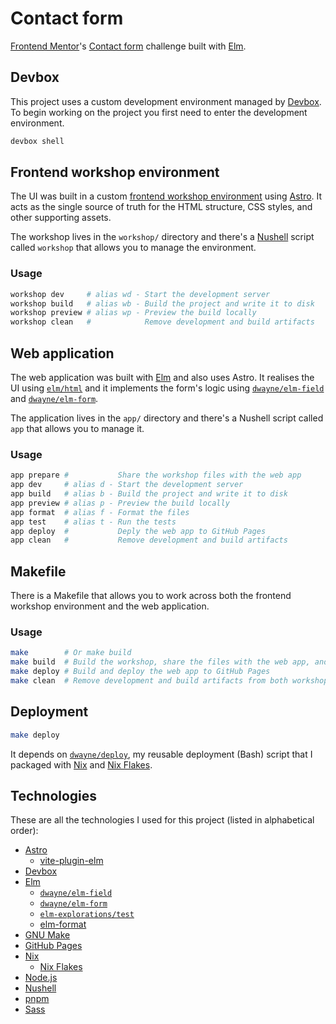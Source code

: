 # Contact form

[Frontend Mentor](https://www.frontendmentor.io)'s [Contact form](https://www.frontendmentor.io/challenges/contact-form--G-hYlqKJj) challenge built with [Elm](https://elm-lang.org/).

## Devbox

This project uses a custom development environment managed by [Devbox](https://www.jetify.com/devbox). To begin working on the project you first need to enter the development environment.

```bash
devbox shell
```

## Frontend workshop environment

The UI was built in a custom [frontend workshop environment](https://bradfrost.com/blog/post/a-frontend-workshop-environment/) using [Astro](https://astro.build/). It acts as the single source of truth for the HTML structure, CSS styles, and other supporting assets.

The workshop lives in the `workshop/` directory and there's a [Nushell](https://www.nushell.sh/) script called `workshop` that allows you to manage the environment.

### Usage

```bash
workshop dev     # alias wd - Start the development server
workshop build   # alias wb - Build the project and write it to disk
workshop preview # alias wp - Preview the build locally
workshop clean   #            Remove development and build artifacts
```

## Web application

The web application was built with [Elm](https://elm-lang.org/) and also uses Astro. It realises the UI using [`elm/html`](https://package.elm-lang.org/packages/elm/html/1.0.0/) and it implements the form's logic using [`dwayne/elm-field`](https://package.elm-lang.org/packages/dwayne/elm-field/1.0.0/) and [`dwayne/elm-form`](https://package.elm-lang.org/packages/dwayne/elm-form/1.0.0/).

The application lives in the `app/` directory and there's a Nushell script called `app` that allows you to manage it.

### Usage

```bash
app prepare #           Share the workshop files with the web app
app dev     # alias d - Start the development server
app build   # alias b - Build the project and write it to disk
app preview # alias p - Preview the build locally
app format  # alias f - Format the files
app test    # alias t - Run the tests
app deploy  #           Deply the web app to GitHub Pages
app clean   #           Remove development and build artifacts
```

## Makefile

There is a Makefile that allows you to work across both the frontend workshop environment and the web application.

### Usage

```bash
make        # Or make build
make build  # Build the workshop, share the files with the web app, and build the web app
make deploy # Build and deploy the web app to GitHub Pages
make clean  # Remove development and build artifacts from both workshop/ and app/
```

## Deployment

```bash
make deploy
```

It depends on [`dwayne/deploy`](https://github.com/dwayne/deploy/tree/e6b015c6ce926275db378e6370429f60e649fc9d), my reusable deployment (Bash) script that I packaged with [Nix](https://nixos.org/) and [Nix Flakes](https://zero-to-nix.com/concepts/flakes/).

## Technologies

These are all the technologies I used for this project (listed in alphabetical order):

- [Astro](https://astro.build/)
  - [vite-plugin-elm](https://github.com/hmsk/vite-plugin-elm)
- [Devbox](https://www.jetify.com/devbox)
- [Elm](https://elm-lang.org/)
  - [`dwayne/elm-field`](https://package.elm-lang.org/packages/dwayne/elm-field/1.0.0/)
  - [`dwayne/elm-form`](https://package.elm-lang.org/packages/dwayne/elm-form/1.0.0/)
  - [`elm-explorations/test`](https://package.elm-lang.org/packages/elm-explorations/test/latest)
  - [elm-format](https://github.com/avh4/elm-format)
- [GNU Make](https://www.gnu.org/software/make/)
- [GitHub Pages](https://docs.github.com/en/pages)
- [Nix](https://nixos.org/)
  - [Nix Flakes](https://zero-to-nix.com/concepts/flakes/)
- [Node.js](https://nodejs.org/)
- [Nushell](https://www.nushell.sh/)
- [pnpm](https://pnpm.io/)
- [Sass](https://sass-lang.com/)
